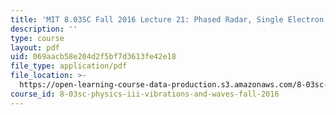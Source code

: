 ```yaml
---
title: 'MIT 8.03SC Fall 2016 Lecture 21: Phased Radar, Single Electron Interference'
description: ''
type: course
layout: pdf
uid: 069aacb58e204d2f5bf7d3613fe42e18
file_type: application/pdf
file_location: >-
  https://open-learning-course-data-production.s3.amazonaws.com/8-03sc-physics-iii-vibrations-and-waves-fall-2016/069aacb58e204d2f5bf7d3613fe42e18_MIT8_03SCF16_hw_Lec21.pdf
course_id: 8-03sc-physics-iii-vibrations-and-waves-fall-2016
---
```


